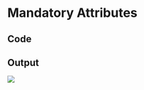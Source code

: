 # Mandatory Attributes

## Code

<code-block src="entity-with-mandatory.txt"/>

## Output

![](entity-with-mandatory.svg)